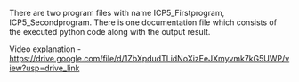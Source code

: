 There are two program files with name ICP5_Firstprogram, ICP5_Secondprogram. There is one documentation file which consists of the executed python code along with the output result.

Video explanation - https://drive.google.com/file/d/1ZbXpdudTLidNoXizEeJXmyvmk7kG5UWP/view?usp=drive_link
